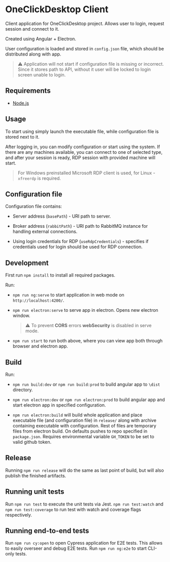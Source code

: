 # OneClickDesktop Client

Client application for OneClickDesktop project. Allows user to login, request session and connect to it.

Created using Angular + Electron.

User configuration is loaded and stored in `config.json` file, which should be distributed along with app.

> ⚠️ Application will not start if configuration file is missing or incorrect. Since it stores path to API, without it user will be locked to login screen unable to login.

## Requirements

- [Node.js](https://nodejs.org/en/)

## Usage

To start using simply launch the executable file, while configuration file is stored next to it.

After logging in, you can modify configuration or start using the system.
If there are any machines available, you can connect to one of selected type, and after your session is ready, RDP session with provided machine will start.

> For Windows preinstalled Microsoft RDP client is used, for Linux - `xfreerdp` is required.

## Configuration file

Configuration file contains:

- Server address (`basePath`) - URI path to server.

- Broker address (`rabbitPath`) - URI path to RabbitMQ instance for handling external connections.

- Using login credentials for RDP (`useRdpCredentials`) - specifies if credentials used for login should be used for RDP connection.

## Development

First run `npm install` to install all required packages.

Run:

- `npm run ng:serve` to start application in web mode on `http://localhost:4200/`.

- `npm run electron:serve` to serve app in electron. Opens new electron window.

  > ⚠️ To prevent **CORS** errors **webSecurity** is disabled in serve mode.

- `npm run start` to run both above, where you can view app both through browser and electron app.

## Build

Run:

- `npm run build:dev` or `npm run build:prod` to build angular app to `\dist` directory.

- `npm run electron:dev` or `npm run electron:prod` to build angular app and start electron app in specified configuration.

- `npm run electron:build` will build whole application and place executable file (and configuration file) in `release/` along with archive containing executable with configuration. Rest of files are temporary files from electron build. On defaults pushes to repo specified in `package.json`. Requires environmental variable `GH_TOKEN` to be set to valid github token.

## Release

Running `npm run release` will do the same as last point of build, but will also publish the finished artifacts.

## Running unit tests

Run `npm run test` to execute the unit tests via Jest. `npm run test:watch` and `npm run test:coverage` to run test with watch and coverage flags respectively.

## Running end-to-end tests

Run `npm run cy:open` to open Cypress application for E2E tests. This allows to easily overseer and debug E2E tests.
Run `npm run ng:e2e` to start CLI-only tests.
